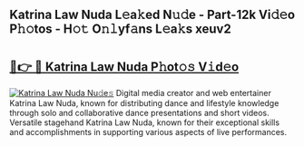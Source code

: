 ## Katrina Law Nuda L𝚎a𝚔ed N𝚞𝚍e - Part-12k Vi𝚍𝚎o P𝚑𝚘tos - H𝚘𝚝 O𝚗𝚕yf𝚊ns L𝚎a𝚔s xeuv2

# <h2><a href="http://kf5bmc8.oniu.top/?m=Katrina+Law+Nuda">🔗👉 🔴 Katrina Law Nuda P𝚑ot𝚘𝚜 V𝚒d𝚎o</a></h2>

[![Katrina Law Nuda Nu𝚍e𝚜](https://i.imgur.com/0qMVB7G.gif)](http://kf5bmc8.oniu.top/?m=Katrina+Law+Nuda)
Digital media creator and web entertainer Katrina Law Nuda, known for distributing dance and lifestyle knowledge through solo and collaborative dance presentations and short videos. Versatile stagehand Katrina Law Nuda, known for their exceptional skills and accomplishments in supporting various aspects of live performances.  
